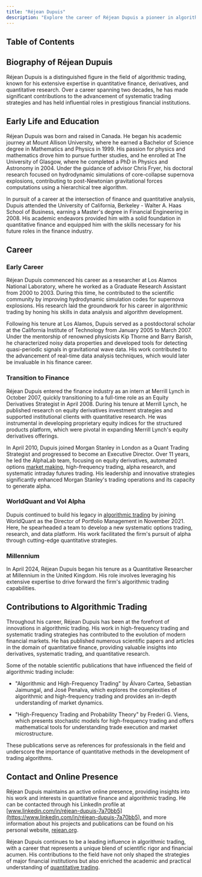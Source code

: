 ```yaml
---
title: "Réjean Dupuis"
description: "Explore the career of Réjean Dupuis a pioneer in algorithmic trading and quantitative finance Learn about his educational background and industry impact"
---
```




## Table of Contents

## Biography of Réjean Dupuis

Réjean Dupuis is a distinguished figure in the field of algorithmic trading, known for his extensive expertise in quantitative finance, derivatives, and quantitative research. Over a career spanning two decades, he has made significant contributions to the advancement of systematic trading strategies and has held influential roles in prestigious financial institutions.

## Early Life and Education

Réjean Dupuis was born and raised in Canada. He began his academic journey at Mount Allison University, where he earned a Bachelor of Science degree in Mathematics and Physics in 1999. His passion for physics and mathematics drove him to pursue further studies, and he enrolled at The University of Glasgow, where he completed a PhD in Physics and Astronomy in 2004. Under the guidance of advisor Chris Fryer, his doctoral research focused on hydrodynamic simulations of core-collapse supernova explosions, contributing to post-Newtonian gravitational forces computations using a hierarchical tree algorithm.

In pursuit of a career at the intersection of finance and quantitative analysis, Dupuis attended the University of California, Berkeley - Walter A. Haas School of Business, earning a Master's degree in Financial Engineering in 2008. His academic endeavors provided him with a solid foundation in quantitative finance and equipped him with the skills necessary for his future roles in the finance industry.

## Career

### Early Career

Réjean Dupuis commenced his career as a researcher at Los Alamos National Laboratory, where he worked as a Graduate Research Assistant from 2000 to 2003. During this time, he contributed to the scientific community by improving hydrodynamic simulation codes for supernova explosions. His research laid the groundwork for his career in algorithmic trading by honing his skills in data analysis and algorithm development.

Following his tenure at Los Alamos, Dupuis served as a postdoctoral scholar at the California Institute of Technology from January 2005 to March 2007. Under the mentorship of renowned physicists Kip Thorne and Barry Barish, he characterized noisy data properties and developed tools for detecting quasi-periodic signals in gravitational wave data. His work contributed to the advancement of real-time data analysis techniques, which would later be invaluable in his finance career.

### Transition to Finance

Réjean Dupuis entered the finance industry as an intern at Merrill Lynch in October 2007, quickly transitioning to a full-time role as an Equity Derivatives Strategist in April 2008. During his tenure at Merrill Lynch, he published research on equity derivatives investment strategies and supported institutional clients with quantitative research. He was instrumental in developing proprietary equity indices for the structured products platform, which were pivotal in expanding Merrill Lynch's equity derivatives offerings.

In April 2010, Dupuis joined Morgan Stanley in London as a Quant Trading Strategist and progressed to become an Executive Director. Over 11 years, he led the AlphaLab team, focusing on equity derivatives, automated options [market making](/wiki/market-making), high-frequency trading, alpha research, and systematic intraday futures trading. His leadership and innovative strategies significantly enhanced Morgan Stanley's trading operations and its capacity to generate alpha.

### WorldQuant and Vol Alpha

Dupuis continued to build his legacy in [algorithmic trading](/wiki/algorithmic-trading) by joining WorldQuant as the Director of Portfolio Management in November 2021. Here, he spearheaded a team to develop a new systematic options trading, research, and data platform. His work facilitated the firm's pursuit of alpha through cutting-edge quantitative strategies.

### Millennium

In April 2024, Réjean Dupuis began his tenure as a Quantitative Researcher at Millennium in the United Kingdom. His role involves leveraging his extensive expertise to drive forward the firm's algorithmic trading capabilities.

## Contributions to Algorithmic Trading

Throughout his career, Réjean Dupuis has been at the forefront of innovations in algorithmic trading. His work in high-frequency trading and systematic trading strategies has contributed to the evolution of modern financial markets. He has published numerous scientific papers and articles in the domain of quantitative finance, providing valuable insights into derivatives, systematic trading, and quantitative research.

Some of the notable scientific publications that have influenced the field of algorithmic trading include:

- "Algorithmic and High-Frequency Trading" by Álvaro Cartea, Sebastian Jaimungal, and José Penalva, which explores the complexities of algorithmic and high-frequency trading and provides an in-depth understanding of market dynamics.

- "High-Frequency Trading and Probability Theory" by Frederi G. Viens, which presents stochastic models for high-frequency trading and offers mathematical tools for understanding trade execution and market microstructure.

These publications serve as references for professionals in the field and underscore the importance of quantitative methods in the development of trading algorithms.

## Contact and Online Presence

Réjean Dupuis maintains an active online presence, providing insights into his work and interests in quantitative finance and algorithmic trading. He can be contacted through his LinkedIn profile at [www.linkedin.com/in/réjean-dupuis-7a70bb5](https://www.linkedin.com/in/réjean-dupuis-7a70bb5), and more information about his projects and publications can be found on his personal website, [rejean.org](http://rejean.org).

Réjean Dupuis continues to be a leading influence in algorithmic trading, with a career that represents a unique blend of scientific rigor and financial acumen. His contributions to the field have not only shaped the strategies of major financial institutions but also enriched the academic and practical understanding of [quantitative trading](/wiki/quantitative-trading).